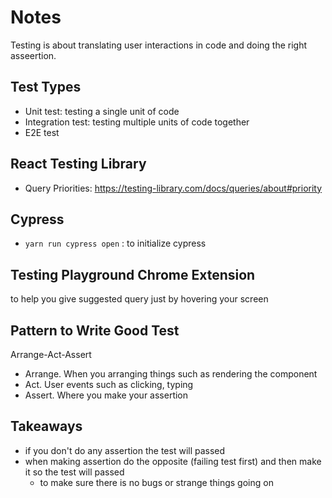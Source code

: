 # Notes

Testing is about translating user interactions in code and doing the right asseertion.

## Test Types

- Unit test: testing a single unit of code
- Integration test: testing multiple units of code together
- E2E test

## React Testing Library

- Query Priorities: https://testing-library.com/docs/queries/about#priority

## Cypress

- `yarn run cypress open` : to initialize cypress

## Testing Playground Chrome Extension

to help you give suggested query just by hovering your screen

## Pattern to Write Good Test

Arrange-Act-Assert

- Arrange. When you arranging things such as rendering the component
- Act. User events such as clicking, typing
- Assert. Where you make your assertion

## Takeaways

- if you don't do any assertion the test will passed
- when making assertion do the opposite (failing test first) and then make it so the test will passed
  - to make sure there is no bugs or strange things going on
